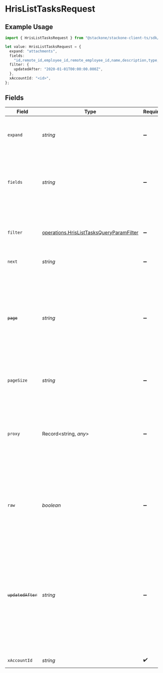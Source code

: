 # HrisListTasksRequest

## Example Usage

```typescript
import { HrisListTasksRequest } from "@stackone/stackone-client-ts/sdk/models/operations";

let value: HrisListTasksRequest = {
  expand: "attachments",
  fields:
    "id,remote_id,employee_id,remote_employee_id,name,description,type,status,due_date,completion_date,assigned_by_employee_id,remote_assigned_by_employee_id,assigned_by_employee_name,link_to_task,extracted_links,next_task_id,remote_next_task_id,parent_process_name,comments,attachments,created_at,updated_at",
  filter: {
    updatedAfter: "2020-01-01T00:00:00.000Z",
  },
  xAccountId: "<id>",
};
```

## Fields

| Field                                                                                                                                                                                                                                                                                                           | Type                                                                                                                                                                                                                                                                                                            | Required                                                                                                                                                                                                                                                                                                        | Description                                                                                                                                                                                                                                                                                                     | Example                                                                                                                                                                                                                                                                                                         |
| --------------------------------------------------------------------------------------------------------------------------------------------------------------------------------------------------------------------------------------------------------------------------------------------------------------- | --------------------------------------------------------------------------------------------------------------------------------------------------------------------------------------------------------------------------------------------------------------------------------------------------------------- | --------------------------------------------------------------------------------------------------------------------------------------------------------------------------------------------------------------------------------------------------------------------------------------------------------------- | --------------------------------------------------------------------------------------------------------------------------------------------------------------------------------------------------------------------------------------------------------------------------------------------------------------- | --------------------------------------------------------------------------------------------------------------------------------------------------------------------------------------------------------------------------------------------------------------------------------------------------------------- |
| `expand`                                                                                                                                                                                                                                                                                                        | *string*                                                                                                                                                                                                                                                                                                        | :heavy_minus_sign:                                                                                                                                                                                                                                                                                              | The comma separated list of fields that will be expanded in the response                                                                                                                                                                                                                                        | attachments                                                                                                                                                                                                                                                                                                     |
| `fields`                                                                                                                                                                                                                                                                                                        | *string*                                                                                                                                                                                                                                                                                                        | :heavy_minus_sign:                                                                                                                                                                                                                                                                                              | The comma separated list of fields that will be returned in the response (if empty, all fields are returned)                                                                                                                                                                                                    | id,remote_id,employee_id,remote_employee_id,name,description,type,status,due_date,completion_date,assigned_by_employee_id,remote_assigned_by_employee_id,assigned_by_employee_name,link_to_task,extracted_links,next_task_id,remote_next_task_id,parent_process_name,comments,attachments,created_at,updated_at |
| `filter`                                                                                                                                                                                                                                                                                                        | [operations.HrisListTasksQueryParamFilter](../../../sdk/models/operations/hrislisttasksqueryparamfilter.md)                                                                                                                                                                                                     | :heavy_minus_sign:                                                                                                                                                                                                                                                                                              | Filter parameters that allow greater customisation of the list response                                                                                                                                                                                                                                         |                                                                                                                                                                                                                                                                                                                 |
| `next`                                                                                                                                                                                                                                                                                                          | *string*                                                                                                                                                                                                                                                                                                        | :heavy_minus_sign:                                                                                                                                                                                                                                                                                              | The unified cursor                                                                                                                                                                                                                                                                                              |                                                                                                                                                                                                                                                                                                                 |
| ~~`page`~~                                                                                                                                                                                                                                                                                                      | *string*                                                                                                                                                                                                                                                                                                        | :heavy_minus_sign:                                                                                                                                                                                                                                                                                              | : warning: ** DEPRECATED **: This will be removed in a future release, please migrate away from it as soon as possible.<br/><br/>The page number of the results to fetch                                                                                                                                        |                                                                                                                                                                                                                                                                                                                 |
| `pageSize`                                                                                                                                                                                                                                                                                                      | *string*                                                                                                                                                                                                                                                                                                        | :heavy_minus_sign:                                                                                                                                                                                                                                                                                              | The number of results per page (default value is 25)                                                                                                                                                                                                                                                            |                                                                                                                                                                                                                                                                                                                 |
| `proxy`                                                                                                                                                                                                                                                                                                         | Record<string, *any*>                                                                                                                                                                                                                                                                                           | :heavy_minus_sign:                                                                                                                                                                                                                                                                                              | Query parameters that can be used to pass through parameters to the underlying provider request by surrounding them with 'proxy' key                                                                                                                                                                            |                                                                                                                                                                                                                                                                                                                 |
| `raw`                                                                                                                                                                                                                                                                                                           | *boolean*                                                                                                                                                                                                                                                                                                       | :heavy_minus_sign:                                                                                                                                                                                                                                                                                              | Indicates that the raw request result should be returned in addition to the mapped result (default value is false)                                                                                                                                                                                              |                                                                                                                                                                                                                                                                                                                 |
| ~~`updatedAfter`~~                                                                                                                                                                                                                                                                                              | *string*                                                                                                                                                                                                                                                                                                        | :heavy_minus_sign:                                                                                                                                                                                                                                                                                              | : warning: ** DEPRECATED **: This will be removed in a future release, please migrate away from it as soon as possible.<br/><br/>Use a string with a date to only select results updated after that given date                                                                                                  | 2020-01-01T00:00:00.000Z                                                                                                                                                                                                                                                                                        |
| `xAccountId`                                                                                                                                                                                                                                                                                                    | *string*                                                                                                                                                                                                                                                                                                        | :heavy_check_mark:                                                                                                                                                                                                                                                                                              | The account identifier                                                                                                                                                                                                                                                                                          |                                                                                                                                                                                                                                                                                                                 |